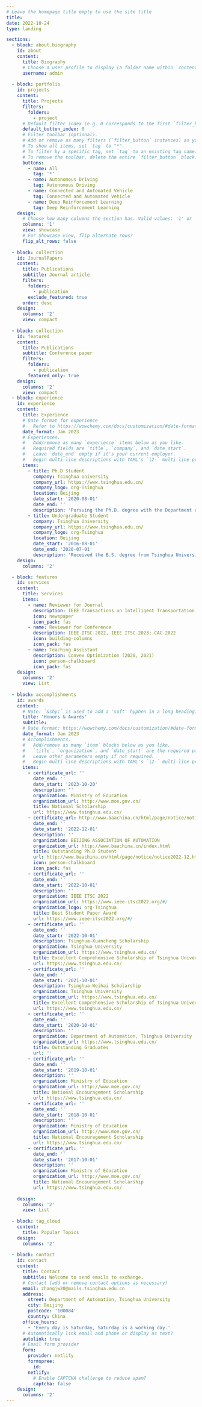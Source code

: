 ```yaml
---
# Leave the homepage title empty to use the site title
title:
date: 2022-10-24
type: landing

sections:
  - block: about.biography
    id: about
    content:
      title: Biography
      # Choose a user profile to display (a folder name within `content/authors/`)
      username: admin
    
  - block: portfolio
    id: projects
    content:
      title: Projects
      filters:
        folders:
          - project
      # Default filter index (e.g. 0 corresponds to the first `filter_button` instance below).
      default_button_index: 0
      # Filter toolbar (optional).
      # Add or remove as many filters (`filter_button` instances) as you like.
      # To show all items, set `tag` to "*".
      # To filter by a specific tag, set `tag` to an existing tag name.
      # To remove the toolbar, delete the entire `filter_button` block.
      buttons:
        - name: All
          tag: '*'
        - name: Autonomous Driving
          tag: Autonomous Driving
        - name: Connected and Automated Vehicle
          tag: Connected and Automated Vehicle
        - name: Deep Reinforcement Learning
          tag: Deep Reinforcement Learning
    design:
      # Choose how many columns the section has. Valid values: '1' or '2'.
      columns: '1'
      view: showcase
      # For Showcase view, flip alternate rows?
      flip_alt_rows: false
    
  - block: collection
    id: JournalPapers
    content:
      title: Publications
      subtitle: Journal article
      filters:
        folders:
          - publication
        exclude_featured: true
      order: desc
    design:
      columns: '2'
      view: compact
  
  - block: collection
    id: featured
    content:
      title: Publications
      subtitle: Conference paper
      filters:
        folders:
          - publication
        featured_only: true
    design:
      columns: '2'
      view: compact
  - block: experience
    id: experience
    content:
      title: Experience
      # Date format for experience
      #   Refer to https://wowchemy.com/docs/customization/#date-format
      date_format: Jan 2023
      # Experiences.
      #   Add/remove as many `experience` items below as you like.
      #   Required fields are `title`, `company`, and `date_start`.
      #   Leave `date_end` empty if it's your current employer.
      #   Begin multi-line descriptions with YAML's `|2-` multi-line prefix.
      items:
        - title: Ph.D Student
          company: Tsinghua University
          company_url: https://www.tsinghua.edu.cn/
          company_logo: org-Tsinghua
          location: Beijing
          date_start: '2020-08-01'
          date_end: ''
          description: 'Pursuing the Ph.D. degree with the Department of Automation at Tsinghua University, Beijing, China'
        - title: Undergraduate Student
          company: Tsinghua University
          company_url: https://www.tsinghua.edu.cn/
          company_logo: org-Tsinghua
          location: Beijing
          date_start: '2016-08-01'
          date_end: '2020-07-01'
          description: 'Received the B.S. degree from Tsinghua University, Beijing, China, in 2020'
    design:
      columns: '2'

  - block: features
    id: services
    content:
      title: Services
      items:
        - name: Reviewer for Journal
          description: IEEE Transactions on Intelligent Transportation Systems, Transportation Research Part C: Emerging Technologies, IEEE Transactions on Intelligent Vehicles, IEEE Transactions on Automation Science and Engineering, IEEE Antennas and Wireless Propagation Letters, International Journal of Human-Computer Interaction, 自动化学报, 交通运输工程与信息学报
          icon: newspaper
          icon_pack: fas
        - name: Reviewer for Conference
          description: IEEE ITSC-2022, IEEE ITSC-2023; CAC-2022
          icon: building-columns
          icon_pack: fas
        - name: Teaching Assistant
          description: Convex Optimization (2020, 2021)
          icon: person-chalkboard
          icon_pack: fas
    design:
      columns: '2'
      view: List
    
  - block: accomplishments
    id: awards
    content:
      # Note: `&shy;` is used to add a 'soft' hyphen in a long heading.
      title: 'Honors & Awards'
      subtitle:
      # Date format: https://wowchemy.com/docs/customization/#date-format
      date_format: Jan 2023
      # Accomplishments.
      #   Add/remove as many `item` blocks below as you like.
      #   `title`, `organization`, and `date_start` are the required parameters.
      #   Leave other parameters empty if not required.
      #   Begin multi-line descriptions with YAML's `|2-` multi-line prefix.
      items:
        - certificate_url: ''
          date_end: ''
          date_start: '2023-10-20'
          description: ''
          organization: Ministry of Education
          organization_url: http://www.moe.gov.cn/
          title: National Scholarship
          url: https://www.tsinghua.edu.cn/
        - certificate_url: http://www.baachina.cn/html/page/notice/notice2022-12.html
          date_end: ''
          date_start: '2022-12-01'
          description: ''
          organization: BEIJING ASSOCIATION OF AUTOMATION
          organization_url: http://www.baachina.cn/index.html
          title: Outstanding Ph.D Student
          url: http://www.baachina.cn/html/page/notice/notice2022-12.html
          icon: person-chalkboard
          icon_pack: fas
        - certificate_url: ''
          date_end: ''
          date_start: '2022-10-01'
          description: ''
          organization: IEEE ITSC 2022
          organization_url: https://www.ieee-itsc2022.org/#/
          organization_logo: org-Tsinghua
          title: Best Student Paper Award
          url: https://www.ieee-itsc2022.org/#/
        - certificate_url: ''
          date_end: ''
          date_start: '2022-10-01'
          description: Tsinghua-Xuancheng Scholarship
          organization: Tsinghua University
          organization_url: https://www.tsinghua.edu.cn/
          title: Excellent Comprehensive Scholarship of Tsinghua University
          url: https://www.tsinghua.edu.cn/
        - certificate_url: ''
          date_end: ''
          date_start: '2021-10-01'
          description: Tsinghua-Weihai Scholarship
          organization: Tsinghua University
          organization_url: https://www.tsinghua.edu.cn/
          title: Excellent Comprehensive Scholarship of Tsinghua University
          url: https://www.tsinghua.edu.cn/
        - certificate_url: ''
          date_end: ''
          date_start: '2020-10-01'
          description: ''
          organization: Department of Automation, Tsinghua University
          organization_url: https://www.tsinghua.edu.cn/
          title: Outstanding Graduates
          url: ''
        - certificate_url: ''
          date_end: ''
          date_start: '2019-10-01'
          description: ''
          organization: Ministry of Education
          organization_url: http://www.moe.gov.cn/
          title: National Encouragement Scholarship
          url: https://www.tsinghua.edu.cn/
        - certificate_url: ''
          date_end: ''
          date_start: '2018-10-01'
          description: ''
          organization: Ministry of Education
          organization_url: http://www.moe.gov.cn/
          title: National Encouragement Scholarship
          url: https://www.tsinghua.edu.cn/
        - certificate_url: ''
          date_end: ''
          date_start: '2017-10-01'
          description: ''
          organization: Ministry of Education
          organization_url: http://www.moe.gov.cn/
          title: National Encouragement Scholarship
          url: https://www.tsinghua.edu.cn/
        
    design:
      columns: '2'
      view: List
  
  - block: tag_cloud
    content:
      title: Popular Topics
    design:
      columns: '2'
    
  - block: contact
    id: contact
    content:
      title: Contact
      subtitle: Welcome to send emails to exchange.
      # Contact (add or remove contact options as necessary)
      email: zhangjw20@mails.tsinghua.edu.cn
      address:
        street: Department of Automation, Tsinghua University
        city: Beijing
        postcode: '100084'
        country: China
      office_hours:
        - 'Every day is Saturday, Saturday is a working day.'
      # Automatically link email and phone or display as text?
      autolink: true
      # Email form provider
      form:
        provider: netlify
        formspree:
          id:
        netlify:
          # Enable CAPTCHA challenge to reduce spam?
          captcha: false
    design:
      columns: '2'
---
```

